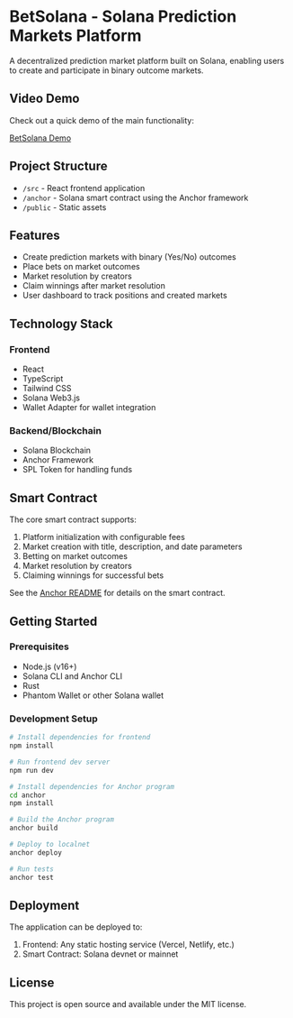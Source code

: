 # BetSolana - Solana Prediction Markets Platform

A decentralized prediction market platform built on Solana, enabling users to create and participate in binary outcome markets.

## Video Demo

Check out a quick demo of the main functionality:

[BetSolana Demo](https://www.loom.com/share/ca6539388b9947b3a063d3f81312b45c?sid=261e84fc-3c55-48f8-8f89-a8de97ad9585)

## Project Structure

- `/src` - React frontend application
- `/anchor` - Solana smart contract using the Anchor framework
- `/public` - Static assets

## Features

- Create prediction markets with binary (Yes/No) outcomes
- Place bets on market outcomes
- Market resolution by creators
- Claim winnings after market resolution
- User dashboard to track positions and created markets

## Technology Stack

### Frontend
- React
- TypeScript
- Tailwind CSS
- Solana Web3.js
- Wallet Adapter for wallet integration

### Backend/Blockchain
- Solana Blockchain
- Anchor Framework
- SPL Token for handling funds

## Smart Contract

The core smart contract supports:

1. Platform initialization with configurable fees
2. Market creation with title, description, and date parameters
3. Betting on market outcomes
4. Market resolution by creators
5. Claiming winnings for successful bets

See the [Anchor README](./anchor/README.md) for details on the smart contract.

## Getting Started

### Prerequisites

- Node.js (v16+)
- Solana CLI and Anchor CLI
- Rust
- Phantom Wallet or other Solana wallet

### Development Setup

```bash
# Install dependencies for frontend
npm install

# Run frontend dev server
npm run dev

# Install dependencies for Anchor program
cd anchor
npm install

# Build the Anchor program
anchor build

# Deploy to localnet
anchor deploy

# Run tests
anchor test
```

## Deployment

The application can be deployed to:

1. Frontend: Any static hosting service (Vercel, Netlify, etc.)
2. Smart Contract: Solana devnet or mainnet

## License

This project is open source and available under the MIT license. 